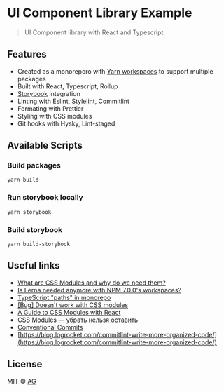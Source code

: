 # UI Component Library Example

> UI Component library with React and Typescript.

## Features

- Created as a monoreporo with [Yarn workspaces](https://classic.yarnpkg.com/lang/en/docs/workspaces/) to support multiple packages
- Built with React, Typescript, Rollup
- [Storybook](https://storybook.js.org/) integration
- Linting with Eslint, Stylelint, Commitlint
- Formating with Prettier
- Styling with CSS modules
- Git hooks with Hysky, Lint-staged

## Available Scripts

### Build packages

```
yarn build
```

### Run storybook locally

```
yarn storybook
```

### Build storybook

```
yarn build-storybook
```

## Useful links

- [What are CSS Modules and why do we need them?](https://css-tricks.com/css-modules-part-1-need/)
- [Is Lerna needed anymore with NPM 7.0.0's workspaces?](https://stackoverflow.com/questions/64909635/is-lerna-needed-anymore-with-npm-7-0-0s-workspaces)
- [TypeScript "paths" in monorepo](https://github.com/vercel/turbo/discussions/620)
- [[Bug] Doesn't work with CSS modules](https://github.com/storybookjs/addon-postcss/issues/29)
- [A Guide to CSS Modules with React](https://maxrohde.com/2022/08/12/a-guide-to-css-modules-with-react)
- [CSS Modules — убрать нельзя оставить](https://www.youtube.com/watch?v=A-C9MFK56fc)
- [Conventional Commits](https://www.conventionalcommits.org/en/v1.0.0-beta.2/#summary)
- [https://blog.logrocket.com/commitlint-write-more-organized-code/](https://blog.logrocket.com/commitlint-write-more-organized-code/)

## License

MIT © [AG](https://github.com/prodev-ag)
